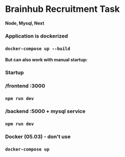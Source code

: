 # Brainhub Recruitment Task
#### Node, Mysql, Next

### Application is dockerized
### `docker-compose up --build`

#### But can also work with manual startup: 
### Startup
### /frontend :3000
### `npm run dev`

### /backend :5000 + mysql service
### `npm run dev`

### Docker  (05.03) - don't use
### `docker-compose up`

